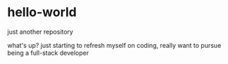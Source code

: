 # hello-world
just another repository



what's up? just starting to refresh myself on coding, really want to pursue being a full-stack developer
